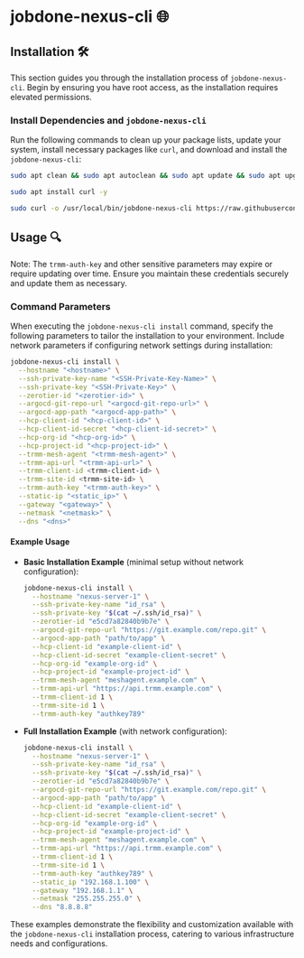 # jobdone-nexus-cli 🌐

## Installation 🛠️

This section guides you through the installation process of `jobdone-nexus-cli`. Begin by ensuring you have root access, as the installation requires elevated permissions.

### Install Dependencies and `jobdone-nexus-cli`

Run the following commands to clean up your package lists, update your system, install necessary packages like `curl`, and download and install the `jobdone-nexus-cli`:

```bash
sudo apt clean && sudo apt autoclean && sudo apt update && sudo apt upgrade -y

sudo apt install curl -y

sudo curl -o /usr/local/bin/jobdone-nexus-cli https://raw.githubusercontent.com/jobdone-official/jobdone-nexus-cli/main/jobdone-nexus-cli && sudo chmod +x /usr/local/bin/jobdone-nexus-cli
```

## Usage 🔍

Note: The `trmm-auth-key` and other sensitive parameters may expire or require updating over time. Ensure you maintain these credentials securely and update them as necessary.

### Command Parameters

When executing the `jobdone-nexus-cli install` command, specify the following parameters to tailor the installation to your environment. Include network parameters if configuring network settings during installation:

```bash
jobdone-nexus-cli install \
  --hostname "<hostname>" \
  --ssh-private-key-name "<SSH-Private-Key-Name>" \
  --ssh-private-key "<SSH-Private-Key>" \
  --zerotier-id "<zerotier-id>" \
  --argocd-git-repo-url "<argocd-git-repo-url>" \
  --argocd-app-path "<argocd-app-path>" \
  --hcp-client-id "<hcp-client-id>" \
  --hcp-client-id-secret "<hcp-client-id-secret>" \
  --hcp-org-id "<hcp-org-id>" \
  --hcp-project-id "<hcp-project-id>" \
  --trmm-mesh-agent "<trmm-mesh-agent>" \
  --trmm-api-url "<trmm-api-url>" \
  --trmm-client-id <trmm-client-id> \
  --trmm-site-id <trmm-site-id> \
  --trmm-auth-key "<trmm-auth-key>" \
  --static-ip "<static_ip>" \
  --gateway "<gateway>" \
  --netmask "<netmask>" \
  --dns "<dns>"
```

#### Example Usage

- **Basic Installation Example** (minimal setup without network configuration):

  ```bash
  jobdone-nexus-cli install \
    --hostname "nexus-server-1" \
    --ssh-private-key-name "id_rsa" \
    --ssh-private-key "$(cat ~/.ssh/id_rsa)" \
    --zerotier-id "e5cd7a82840b9b7e" \
    --argocd-git-repo-url "https://git.example.com/repo.git" \
    --argocd-app-path "path/to/app" \
    --hcp-client-id "example-client-id" \
    --hcp-client-id-secret "example-client-secret" \
    --hcp-org-id "example-org-id" \
    --hcp-project-id "example-project-id" \
    --trmm-mesh-agent "meshagent.example.com" \
    --trmm-api-url "https://api.trmm.example.com" \
    --trmm-client-id 1 \
    --trmm-site-id 1 \
    --trmm-auth-key "authkey789"
  ```

- **Full Installation Example** (with network configuration):

  ```bash
  jobdone-nexus-cli install \
    --hostname "nexus-server-1" \
    --ssh-private-key-name "id_rsa" \
    --ssh-private-key "$(cat ~/.ssh/id_rsa)" \
    --zerotier-id "e5cd7a82840b9b7e" \
    --argocd-git-repo-url "https://git.example.com/repo.git" \
    --argocd-app-path "path/to/app" \
    --hcp-client-id "example-client-id" \
    --hcp-client-id-secret "example-client-secret" \
    --hcp-org-id "example-org-id" \
    --hcp-project-id "example-project-id" \
    --trmm-mesh-agent "meshagent.example.com" \
    --trmm-api-url "https://api.trmm.example.com" \
    --trmm-client-id 1 \
    --trmm-site-id 1 \
    --trmm-auth-key "authkey789" \
    --static_ip "192.168.1.100" \
    --gateway "192.168.1.1" \
    --netmask "255.255.255.0" \
    --dns "8.8.8.8"
  ```

These examples demonstrate the flexibility and customization available with the `jobdone-nexus-cli` installation process, catering to various infrastructure needs and configurations.
